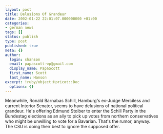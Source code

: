 ```yaml
---
layout: post
title: Delusions Of Grandeur
date: 2002-01-22 22:01:07.000000000 +01:00
categories:
- german news
tags: []
status: publish
type: post
published: true
meta: {}
author:
  login: shanson
  email: papascott-wp@gmail.com
  display_name: PapaScott
  first_name: Scott
  last_name: Hanson
excerpt: !ruby/object:Hpricot::Doc
  options: {}
---
```

<p>Meanwhile, Ronald Barnabas Schill, Hamburg's ex-Judge Merciless and current Interior Senator,  seems to have delusions of national political grandeur. He's offering Edmund Stoiber to enter the Schill Party in the Bundestag elections as an ally to pick up votes from northern conservatives who might be unwilling to vote for a Bavarian. That's the rumor, anyway. The CSU is doing their best to ignore the supposed offer.</p>
